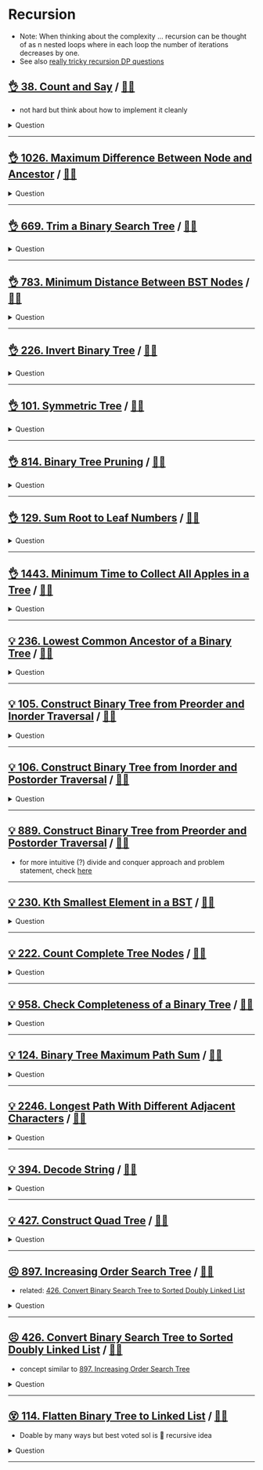 # Recursion

- Note: When thinking about the complexity ... recursion can be thought of as n nested loops where in each loop the number of iterations decreases by one.
- See also [really tricky recursion DP questions](../dp/README.md#really-tricky-dp-recursion)

## [:ok_hand: 38. Count and Say](https://leetcode.com/problems/count-and-say/) / [:man_technologist:](count_and_say.h)

- not hard but think about how to implement it cleanly

<details><summary markdown="span">Question</summary>

```markdown
The count-and-say sequence is a sequence of digit strings defined by the recursive formula:

countAndSay(1) = "1"
countAndSay(n) is the way you would
- "say" the digit string from countAndSay(n-1), which is then converted into a
  different digit string.
- To determine how you "say" a digit string, split it into the minimal number of
  substrings such that each substring contains exactly one unique digit.
- Then for each substring, say the number of digits, then say the digit.
- Finally, concatenate every said digit.

Input: n = 4
Output: "1211"

Explanation:
- countAndSay(1) = "1"
- countAndSay(2) = say "1" = one 1 = "11"
- countAndSay(3) = say "11" = two 1's = "21"
- countAndSay(4) = say "21" = one 2 + one 1 = "12" + "11" = "1211"
```

</details>

------------------------------------------------------------------------------

## [:ok_hand: 1026. Maximum Difference Between Node and Ancestor](https://leetcode.com/problems/maximum-difference-between-node-and-ancestor/description/) / [:man_technologist:](max_diff_between_node_and_ancestor.h)

<details><summary markdown="span">Question</summary>

```markdown
Given the root of a binary tree, find the maximum value v for which there exist
different nodes a and b where v = |a.val - b.val| and a is an ancestor of b.

A node a is an ancestor of b if either: any child of a is equal to b or any
child of a is an ancestor of b.


Input: root = [8,3,10,1,6,null,14,null,null,4,7,13]
Output: 7
Explanation: We have various ancestor-node differences, some of which are given below :
|8 - 3| = 5
|3 - 7| = 4
|8 - 1| = 7
|10 - 13| = 3
Among all possible differences, the maximum value of 7 is obtained by |8 - 1| = 7.
```

</details>

------------------------------------------------------------------------------

## [:ok_hand: 669. Trim a Binary Search Tree](https://leetcode.com/problems/trim-a-binary-search-tree/) / [:man_technologist:](trim_a_bst.h)

<details><summary markdown="span">Question</summary>

```markdown
Given the root of a binary search tree and the lowest and highest boundaries as low and high,
trim the tree so that all its elements lies in [low, high]

     3               3
   0   4    ==>     2
      2            1
     1
```

</details>

------------------------------------------------------------------------------

## [:ok_hand: 783. Minimum Distance Between BST Nodes](https://leetcode.com/problems/minimum-distance-between-bst-nodes) / [:man_technologist:](min_distance_between_bst_nodes.h)

<details><summary markdown="span">Question</summary>

```markdown
Given the root of a Binary Search Tree (BST), return the minimum difference
between the values of any two different nodes in the tree.

Input: root = [1,0,48,null,null,12,49]
    1
0       48
      12   49

Output: 1
```

</details>

------------------------------------------------------------------------------

## [:ok_hand: 226. Invert Binary Tree](https://leetcode.com/problems/invert-binary-tree) / [:man_technologist:](invert_binary_tree.h)

<details><summary markdown="span">Question</summary>

```markdown
Given the root of a binary tree, invert the tree, and return its root.

       4                 4
   2      7           7      2
 1   3  6   9       9   6  3   1
```

</details>

------------------------------------------------------------------------------

## [:ok_hand: 101. Symmetric Tree](https://leetcode.com/problems/symmetric-tree) / [:man_technologist:](symmetric_tree.h)

<details><summary markdown="span">Question</summary>

```markdown
Given the root of a binary tree, check whether it is a mirror of itself
(i.e., symmetric around its center).

Input: root = [1,2,2,3,4,4,3]
Output: true
      1
   2      2
 3   4  4   3

Input: root = [1,2,2,null,3,null,3]
Output: false
      1
   2      2
     3      3
```

</details>

------------------------------------------------------------------------------

## [:ok_hand: 814. Binary Tree Pruning](https://leetcode.com/problems/binary-tree-pruning/) / [:man_technologist:](bt_prunning.h)

<details><summary markdown="span">Question</summary>

```markdown
Given the root of a binary tree with node value either 0 or 1,
return the same tree where every subtree (of the given tree) not containing a 1
has been removed.


     1               1
       0    ==>        0
      0  1               1
     0
```

</details>

------------------------------------------------------------------------------

## [:ok_hand: 129. Sum Root to Leaf Numbers](https://leetcode.com/problems/sum-root-to-leaf-numbers) / [:man_technologist:](sum_root_to_leaf_numbers.h)

<details><summary markdown="span">Question</summary>

```markdown
You are given the root of a binary tree containing digits from 0 to 9 only.

Each root-to-leaf path in the tree represents a number.

For example, the root-to-leaf path 1 -> 2 -> 3 represents the number 123.
Return the total sum of all root-to-leaf numbers.
Test cases are generated so that the answer will fit in a 32-bit integer.

Input: root = [1,2,3]
Output: 25
Explanation:
The root-to-leaf path 1->2 represents the number 12.
The root-to-leaf path 1->3 represents the number 13.
Therefore, sum = 12 + 13 = 25.
```

</details>

------------------------------------------------------------------------------

## [:ok_hand: 1443. Minimum Time to Collect All Apples in a Tree](https://leetcode.com/problems/minimum-time-to-collect-all-apples-in-a-tree) / [:man_technologist:](min_time_to_collect_all_apples_in_a_tree.h)

<details><summary markdown="span">Question</summary>

```markdown
Given an undirected tree consisting of n vertices numbered from 0 to n-1,
which has some apples in their vertices.

You spend 1 second to walk over one edge of the tree.

Return the minimum time in seconds you have to spend to collect all apples in
the tree,

starting at vertex 0 and coming back to this vertex.

The edges of the undirected tree are given in the array edges, where
edges[i] = [ai, bi] means that exists an edge connecting the vertices ai and bi.

Additionally, there is a boolean array hasApple,
where hasApple[i] = true means that vertex i has an apple;
otherwise, it does not have any apple.

Input: n = 7,

edges = [[0,1],[0,2],[1,4],[1,5],[2,3],[2,6]],
hasApple = [false,false,true,false,true,true,false]
Output: 8

              0__
            /     \
          1        2(a)
        / \       / \
    4(a)  5(a)    3  6

8 seconds to traverse node with order:
0 -> 1 -> 4 -> 1 -> 5 -> 1 -> 0 -> 2 -> 0
   1   2    3    4    5    6    7    8
```

</details>

------------------------------------------------------------------------------

## [:bulb: 236. Lowest Common Ancestor of a Binary Tree](https://leetcode.com/problems/lowest-common-ancestor-of-a-binary-tree/) / [:man_technologist:](lca_of_btree.h)

<details><summary markdown="span">Question</summary>

```markdown
Given a binary tree, find the lowest common ancestor (LCA) of two given nodes in the tree.

         3
       5       1
    6    2   0   8
        7 4

- LCA of 5 and 1 is 3
- LCA of 5 and 4 is 5
...
```

</details>

------------------------------------------------------------------------------

## [:bulb: 105. Construct Binary Tree from Preorder and Inorder Traversal](https://leetcode.com/problems/construct-binary-tree-from-preorder-and-inorder-traversal/) / [:man_technologist:](btree_from_pre_and_in.h)

<details><summary markdown="span">Question</summary>

```markdown
Given two integer arrays preorder and inorder where
- preorder is the preorder traversal of a binary tree and
- inorder is the inorder traversal of the same tree,
construct and return the binary tree.

Input: preorder = [3,9,8,6,20,15,7], inorder = [8,9,6,3,15,20,7]
Output: [3,9,20,8,6,15,7]

     3
  9      20
8  6    15  7
```

</details>

------------------------------------------------------------------------------

## [:bulb: 106. Construct Binary Tree from Inorder and Postorder Traversal](https://leetcode.com/problems/construct-binary-tree-from-inorder-and-postorder-traversal) / [:man_technologist:](btree_from_in_and_post.h)

<details><summary markdown="span">Question</summary>

```markdown
Given two integer arrays inorder and postorder where inorder is the inorder
traversal of a binary tree and postorder is the postorder traversal of the same
tree, construct and return the binary tree.

Input: inorder = [9,3,15,20,7], postorder = [9,15,7,20,3]
Output: [3,9,20,null,null,15,7]
     3
  9      20
       15  7
```

</details>

------------------------------------------------------------------------------

## [:bulb: 889. Construct Binary Tree from Preorder and Postorder Traversal](https://leetcode.com/problems/construct-binary-tree-from-preorder-and-postorder-traversal/) / [:man_technologist:](btree_from_pre_post_recursion.h)

- for more intuitive (?) divide and conquer approach and problem statement, check [here](../divide_and_conquer/README.md#💡-889-construct-binary-tree-from-preorder-and-postorder-traversal-🎯)

------------------------------------------------------------------------------

## [:bulb: 230. Kth Smallest Element in a BST](https://leetcode.com/problems/kth-smallest-element-in-a-bst/) / [:man_technologist:](kth_smallest_element_in_bst.h)

<details><summary markdown="span">Question</summary>

```markdown
Given the root of a binary search tree, and an integer k,

return the kth smallest value (1-indexed) of all the values of the nodes
in the tree.

Input: root = [3,1,4,null,2], k = 1
   3
 1   4
  2

output = 1
```

</details>

------------------------------------------------------------------------------

## [:bulb: 222. Count Complete Tree Nodes](https://leetcode.com/problems/count-complete-tree-nodes/) / [:man_technologist:](count_complete_tree_nodes.h)

<details><summary markdown="span">Question</summary>

```markdown
Given the root of a complete binary tree, return the number of the nodes in the tree.

complete binary tree:
- every level, except possibly the last, is completely filled in a complete
  binary tree
- all nodes in the last level are as far left as possible. It can have between
  1 and 2^h nodes inclusive at the last level h.

Design an algorithm that runs in less than O(n) time complexity.
```

</details>


------------------------------------------------------------------------------

## [:bulb: 958. Check Completeness of a Binary Tree](https://leetcode.com/problems/check-completeness-of-a-binary-tree) / [:man_technologist:](check_complete_tree.h)

<details><summary markdown="span">Question</summary>

```markdown
Given the root of a binary tree, determine if it is a complete binary tree.

In a complete binary tree, every level, except possibly the last, is completely
filled, and all nodes in the last level are as far left as possible.

It can have between 1 and 2^h nodes inclusive at the last level h.

return true for:
     3
  9      20
8  6    15


return false for:
     3
  9      20
8      15
```

</details>

------------------------------------------------------------------------------

## [:bulb: 124. Binary Tree Maximum Path Sum](https://leetcode.com/problems/binary-tree-maximum-path-sum/) / [:man_technologist:](binary_tree_max_path_sum.h)

<details><summary markdown="span">Question</summary>

```markdown
A path in a binary tree is a sequence of nodes where each pair of adjacent nodes
in the sequence has an edge connecting them.

A node can only appear in the sequence at most once.

Note that the path does not need to pass through the root.

The path sum of a path is the sum of the node's values in the path.

Given the root of a binary tree, return the maximum path sum of any non-empty path.


      -10
    9      20
         15   7

Input: root = [-10,9,20,null,null,15,7]
Output: 42
Explanation: The optimal path is 15 -> 20 -> 7
             with a path sum of 15 + 20 + 7 = 42.

```

</details>

------------------------------------------------------------------------------

## [:bulb: 2246. Longest Path With Different Adjacent Characters](https://leetcode.com/problems/longest-path-with-different-adjacent-characters) / [:man_technologist:](longest_path_with_different_adjacent_characters.h)

<details><summary markdown="span">Question</summary>

```markdown
You are given a tree (i.e. a connected, undirected graph that has no cycles)
- rooted at node 0
- consisting of n nodes numbered from 0 to n - 1.

The tree is represented by a 0-indexed array parent of size n,
where parent[i] is the parent of node i.
Since node 0 is the root, parent[0] == -1.

You are also given a string s of length n,
where s[i] is the character assigned to node i.

Return the length of the longest path in the tree

such that no pair of adjacent nodes on the path
have the same character assigned to them.

Input: parent = [-1,0,0,1,1,2], s = "abacbe"
Output: 3

            0(a)
      2(a)        1(b)
    5(e)        3(c)  4(b)


Explanation: The longest path 0 -> 1 -> 3.
```

</details>

------------------------------------------------------------------------------

## [:bulb: 394. Decode String](https://leetcode.com/problems/decode-string/) / [:man_technologist:](decode_string.h)

<details><summary markdown="span">Question</summary>

```markdown
Given an encoded string, return its decoded string.

The encoding rule is:`k[encoded_string]`, where
- the `encoded_string` inside the square brackets is being repeated exactly k times.
- Note that k is guaranteed to be a positive integer.

You may assume that the input string is always valid;
there are no extra white spaces, square brackets are well-formed, etc.

Furthermore, you may assume that the original data does not contain any digits
and that digits are only for those repeat numbers, k.

For example, there will not be input like 3a or 2[4].

The test cases are generated so that the length of the output will never exceed 10^5.

Input: s = "3[a2[c]]"
Output: "accaccacc"
```

</details>

------------------------------------------------------------------------------

## [:bulb: 427. Construct Quad Tree](https://leetcode.com/problems/construct-quad-tree) / [:man_technologist:](construct_quad_tree.h)

<details><summary markdown="span">Question</summary>

```markdown
Given a n * n matrix grid of 0's and 1's only.
We want to represent the grid with a Quad-Tree.

A Quad-Tree is a tree data structure in which each internal node has exactly
four children. Besides, each node has two attributes:

- val: True if the node represents a grid of 1's or
       False if the node represents a grid of 0's.
- isLeaf: True if the node is leaf node on the tree or
          False if the node has the four children.
- Notice that you can assign the value of a node to True or False when isLeaf
is False, and both are accepted in the answer.

Return the root of the Quad-Tree representing the grid.
- check Leetcode for pictures of example
```

</details>

------------------------------------------------------------------------------

## [:persevere: 897. Increasing Order Search Tree](https://leetcode.com/problems/increasing-order-search-tree/) / [:man_technologist:](increasing_order_bst.h)

- related: [426. Convert Binary Search Tree to Sorted Doubly Linked List](#bulbbulb-426-convert-binary-search-tree-to-sorted-doubly-linked-list-dart)

<details><summary markdown="span">Question</summary>

```markdown
Given the root of a binary search tree, rearrange the tree in in-order to a linked list.

        5                1
    3       6      --->   2
  2  4       8             3
1           7  9            4
                             5
                              6
                               7
                                8
                                 9
```

</details>

------------------------------------------------------------------------------

## [:persevere: 426. Convert Binary Search Tree to Sorted Doubly Linked List](https://leetcode.com/problems/convert-binary-search-tree-to-sorted-doubly-linked-list/) / [:man_technologist:](convert_bst_to_dll.h)

- concept similar to [897. Increasing Order Search Tree](#bulbbulb-426-convert-binary-search-tree-to-sorted-doubly-linked-list-dart)

<details><summary markdown="span">Question</summary>

```markdown
Convert a Binary Search Tree to a sorted Circular Doubly-Linked List in place.

    4
   2  5   -->     1 <-> 2 <-> 3 <-> 4 <-> 5
  1 3             ^_______________________^
```

</details>

------------------------------------------------------------------------------

## [:dizzy_face: 114. Flatten Binary Tree to Linked List](https://leetcode.com/problems/flatten-binary-tree-to-linked-list/) / [:man_technologist:](flattern_btree_to_ll.h)

- Doable by many ways but best voted sol is :exploding_head: recursive idea

<details><summary markdown="span">Question</summary>

```markdown
Given the root of a binary tree, flatten the tree into a "linked list" like below
               1
    1            2
  2   5     -->    3
3  4    6            4
                       5
                         6
```

</details>

------------------------------------------------------------------------------
